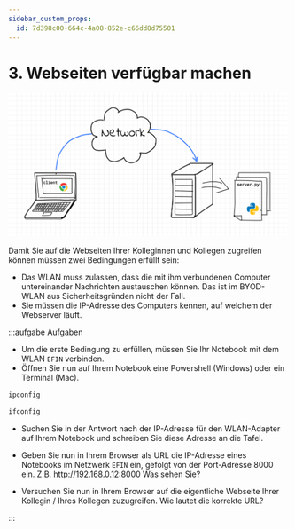 ```yaml
---
sidebar_custom_props:
  id: 7d398c00-664c-4a08-852e-c66dd8d75501
---
```


# 3. Webseiten verfügbar machen

![Webserver](./images/client-server.png)

Damit Sie auf die Webseiten Ihrer Kolleginnen und Kollegen zugreifen können müssen zwei Bedingungen erfüllt sein:
- Das WLAN muss zulassen, dass die mit ihm verbundenen Computer untereinander Nachrichten austauschen können. Das ist im BYOD-WLAN aus Sicherheitsgründen nicht der Fall.
- Sie müssen die IP-Adresse des Computers kennen, auf welchem der Webserver läuft.

:::aufgabe Aufgaben
<Answer type="state" webKey="cb35ef52-f0cb-4f02-bbc2-06b9a5f2719a" />

- Um die erste Bedingung zu erfüllen, müssen Sie Ihr Notebook mit dem WLAN `EFIN` verbinden.
- Öffnen Sie nun auf Ihrem Notebook eine Powershell (Windows) oder ein Terminal (Mac).

<OsTabs>

<TabItem value="win">

```bash
ipconfig
```

</TabItem>
<TabItem value="osx">

```bash
ifconfig
```

</TabItem>

</OsTabs>

- Suchen Sie in der Antwort nach der IP-Adresse für den WLAN-Adapter auf Ihrem Notebook und schreiben Sie diese Adresse an die Tafel.

- Geben Sie nun in Ihrem Browser als URL die IP-Adresse eines Notebooks im Netzwerk `EFIN` ein, gefolgt von der Port-Adresse 8000 ein. Z.B.
http://192.168.0.12:8000
Was sehen Sie?

<Answer type="text" webKey="680d503a-22ce-4467-849e-b20f554004b8" />

- Versuchen Sie nun in Ihrem Browser auf die eigentliche Webseite Ihrer Kollegin / Ihres Kollegen zuzugreifen. Wie lautet die korrekte URL?

<Answer type="text" webKey="77d2c299-be26-4736-8858-ea1f2f5d3794" />

:::
